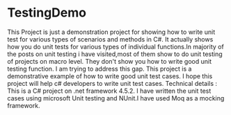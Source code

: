 # TestingDemo
This Project is just a demonstration project for showing how to write unit test for various types of scenarios and methods in C#.
It actually shows how you do unit tests for various types of individual functions.In majority of the posts on unit testing i have visited,most of them show to do unit testing of projects on macro level. They don't show you how to write good unit testing function. I am trying to address this gap. This project is a demonstrative example of how to write good unit test cases.
I hope this project will help c# developers to write unit test cases.
Technical details :
This is a C# project on .net framework 4.5.2. I have written the unit test cases using microsoft Unit testing and NUnit.I have used Moq as a mocking framework. 

